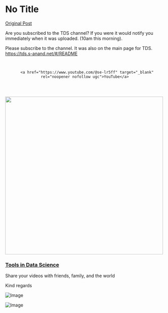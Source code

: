 # No Title

[Original Post](https://discourse.onlinedegree.iitm.ac.in/t/164277/256)

<p>Are you subscribed to the TDS channel? If you were it would notify you immediately when it was uploaded. (10am this morning).</p>
<p>Please subscribe to the channel. It was also on the main page for TDS.<br>
<a href="https://tds.s-anand.net/#/README" class="onebox" target="_blank" rel="noopener nofollow ugc">https://tds.s-anand.net/#/README</a></p><aside class="onebox allowlistedgeneric" data-onebox-src="https://www.youtube.com/@se-lr5ff">
  <header class="source">
      <img src="https://europe1.discourse-cdn.com/flex013/uploads/iitm/original/3X/8/5/85553e6b4edcc2dda60afe0f9f82c7f3dbf31e04.png" class="site-icon" data-dominant-color="FF103A" width="16" height="16">

      <a href="https://www.youtube.com/@se-lr5ff" target="_blank" rel="noopener nofollow ugc">YouTube</a>
  </header>

  <article class="onebox-body">
    <img width="500" height="500" src="https://europe1.discourse-cdn.com/flex013/uploads/iitm/optimized/3X/0/5/05fae46322d62fdfa90a7c47a2011056f549cd9b_2_500x500.jpeg" class="thumbnail onebox-avatar" data-dominant-color="655F59">

<h3><a href="https://www.youtube.com/@se-lr5ff" target="_blank" rel="noopener nofollow ugc">Tools in Data Science</a></h3>

  <p>Share your videos with friends, family, and the world</p>


  </article>

  <div class="onebox-metadata">
    
    
  </div>

  <div style="clear: both"></div>
</aside>

<p>Kind regards</p>

![Image](https://europe1.discourse-cdn.com/flex013/uploads/iitm/original/3X/8/5/85553e6b4edcc2dda60afe0f9f82c7f3dbf31e04.png)

![Image](https://europe1.discourse-cdn.com/flex013/uploads/iitm/optimized/3X/0/5/05fae46322d62fdfa90a7c47a2011056f549cd9b_2_500x500.jpeg)